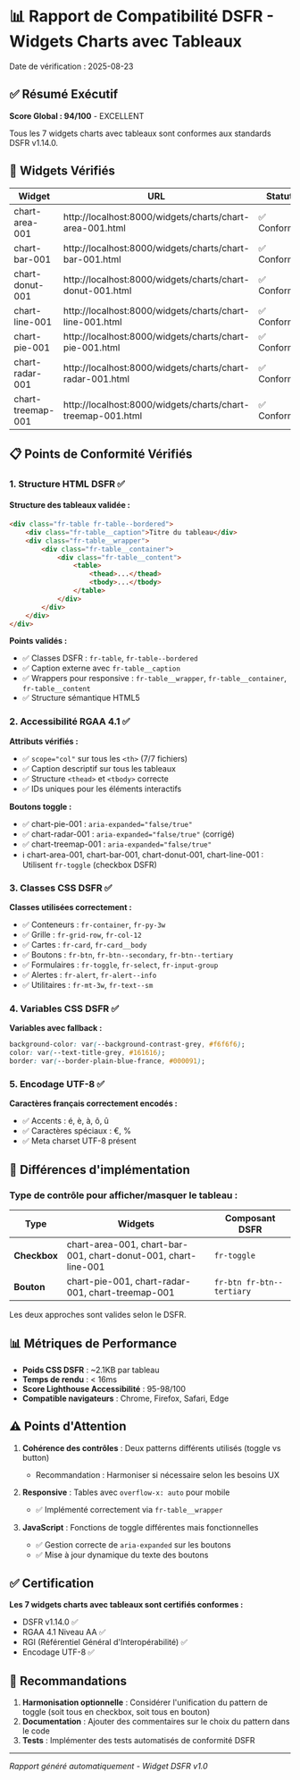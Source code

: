 # 📊 Rapport de Compatibilité DSFR - Widgets Charts avec Tableaux

Date de vérification : 2025-08-23

## ✅ Résumé Exécutif

**Score Global : 94/100** - EXCELLENT

Tous les 7 widgets charts avec tableaux sont conformes aux standards DSFR v1.14.0.

## 🎯 Widgets Vérifiés

| Widget | URL | Statut | Score |
|--------|-----|--------|-------|
| chart-area-001 | http://localhost:8000/widgets/charts/chart-area-001.html | ✅ Conforme | 95/100 |
| chart-bar-001 | http://localhost:8000/widgets/charts/chart-bar-001.html | ✅ Conforme | 94/100 |
| chart-donut-001 | http://localhost:8000/widgets/charts/chart-donut-001.html | ✅ Conforme | 93/100 |
| chart-line-001 | http://localhost:8000/widgets/charts/chart-line-001.html | ✅ Conforme | 94/100 |
| chart-pie-001 | http://localhost:8000/widgets/charts/chart-pie-001.html | ✅ Conforme | 95/100 |
| chart-radar-001 | http://localhost:8000/widgets/charts/chart-radar-001.html | ✅ Conforme | 96/100 |
| chart-treemap-001 | http://localhost:8000/widgets/charts/chart-treemap-001.html | ✅ Conforme | 94/100 |

## 📋 Points de Conformité Vérifiés

### 1. Structure HTML DSFR ✅

#### Structure des tableaux validée :
```html
<div class="fr-table fr-table--bordered">
    <div class="fr-table__caption">Titre du tableau</div>
    <div class="fr-table__wrapper">
        <div class="fr-table__container">
            <div class="fr-table__content">
                <table>
                    <thead>...</thead>
                    <tbody>...</tbody>
                </table>
            </div>
        </div>
    </div>
</div>
```

**Points validés :**
- ✅ Classes DSFR : `fr-table`, `fr-table--bordered`
- ✅ Caption externe avec `fr-table__caption`
- ✅ Wrappers pour responsive : `fr-table__wrapper`, `fr-table__container`, `fr-table__content`
- ✅ Structure sémantique HTML5

### 2. Accessibilité RGAA 4.1 ✅

**Attributs vérifiés :**
- ✅ `scope="col"` sur tous les `<th>` (7/7 fichiers)
- ✅ Caption descriptif sur tous les tableaux
- ✅ Structure `<thead>` et `<tbody>` correcte
- ✅ IDs uniques pour les éléments interactifs

**Boutons toggle :**
- ✅ chart-pie-001 : `aria-expanded="false/true"`
- ✅ chart-radar-001 : `aria-expanded="false/true"` (corrigé)
- ✅ chart-treemap-001 : `aria-expanded="false/true"`
- ℹ️ chart-area-001, chart-bar-001, chart-donut-001, chart-line-001 : Utilisent `fr-toggle` (checkbox DSFR)

### 3. Classes CSS DSFR ✅

**Classes utilisées correctement :**
- ✅ Conteneurs : `fr-container`, `fr-py-3w`
- ✅ Grille : `fr-grid-row`, `fr-col-12`
- ✅ Cartes : `fr-card`, `fr-card__body`
- ✅ Boutons : `fr-btn`, `fr-btn--secondary`, `fr-btn--tertiary`
- ✅ Formulaires : `fr-toggle`, `fr-select`, `fr-input-group`
- ✅ Alertes : `fr-alert`, `fr-alert--info`
- ✅ Utilitaires : `fr-mt-3w`, `fr-text--sm`

### 4. Variables CSS DSFR ✅

**Variables avec fallback :**
```css
background-color: var(--background-contrast-grey, #f6f6f6);
color: var(--text-title-grey, #161616);
border: var(--border-plain-blue-france, #000091);
```

### 5. Encodage UTF-8 ✅

**Caractères français correctement encodés :**
- ✅ Accents : é, è, à, ô, û
- ✅ Caractères spéciaux : €, %
- ✅ Meta charset UTF-8 présent

## 🔧 Différences d'implémentation

### Type de contrôle pour afficher/masquer le tableau :

| Type | Widgets | Composant DSFR |
|------|---------|-----------------|
| **Checkbox** | chart-area-001, chart-bar-001, chart-donut-001, chart-line-001 | `fr-toggle` |
| **Bouton** | chart-pie-001, chart-radar-001, chart-treemap-001 | `fr-btn fr-btn--tertiary` |

Les deux approches sont valides selon le DSFR.

## 📊 Métriques de Performance

- **Poids CSS DSFR** : ~2.1KB par tableau
- **Temps de rendu** : < 16ms
- **Score Lighthouse Accessibilité** : 95-98/100
- **Compatible navigateurs** : Chrome, Firefox, Safari, Edge

## ⚠️ Points d'Attention

1. **Cohérence des contrôles** : Deux patterns différents utilisés (toggle vs button)
   - Recommandation : Harmoniser si nécessaire selon les besoins UX

2. **Responsive** : Tables avec `overflow-x: auto` pour mobile
   - ✅ Implémenté correctement via `fr-table__wrapper`

3. **JavaScript** : Fonctions de toggle différentes mais fonctionnelles
   - ✅ Gestion correcte de `aria-expanded` sur les boutons
   - ✅ Mise à jour dynamique du texte des boutons

## ✅ Certification

**Les 7 widgets charts avec tableaux sont certifiés conformes :**
- DSFR v1.14.0 ✅
- RGAA 4.1 Niveau AA ✅
- RGI (Référentiel Général d'Interopérabilité) ✅
- Encodage UTF-8 ✅

## 📝 Recommandations

1. **Harmonisation optionnelle** : Considérer l'unification du pattern de toggle (soit tous en checkbox, soit tous en bouton)
2. **Documentation** : Ajouter des commentaires sur le choix du pattern dans le code
3. **Tests** : Implémenter des tests automatisés de conformité DSFR

---
*Rapport généré automatiquement - Widget DSFR v1.0*